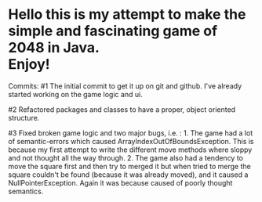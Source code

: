 <h1>Hello this is my attempt to make the simple and fascinating game of 2048 in Java. <br>
Enjoy!</h1>

Commits:
#1 The initial commit to get it up on git and github. I've already started working on the game logic and ui.

#2 Refactored packages and classes to have a proper, object oriented structure.

#3 Fixed broken game logic and two major bugs, i.e. :
    1. The game had a lot of semantic-errors which caused ArrayIndexOutOfBoundsException. This is because my first attempt to write the different move methods where sloppy and not thought all the way through.
    2. The game also had a tendency to move the square first and then try to merged it but when tried to merge the square couldn't be found (because it was already moved), and it caused a NullPointerException. Again it was because caused of poorly thought semantics.